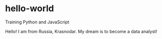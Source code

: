 # hello-world
Training Python and JavaScript

Hello! I am from Russia, Krasnodar.
My dream is to become a data analyst!
